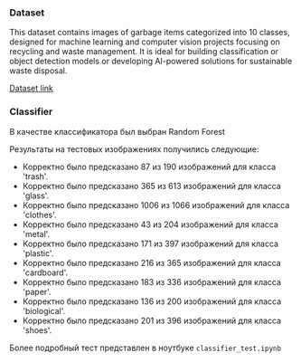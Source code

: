 ### Dataset

This dataset contains images of garbage items categorized into 10 classes, designed for machine learning and computer vision projects focusing on recycling and waste management. It is ideal for building classification or object detection models or developing AI-powered solutions for sustainable waste disposal.

[Dataset link](https://www.kaggle.com/datasets/sumn2u/garbage-classification-v2/data)

### Classifier

В качестве классификатора был выбран Random Forest

Результаты на тестовых изображениях получились следующие:

- Корректно было предсказано 87 из 190 изображений для класса 'trash'.
- Корректно было предсказано 365 из 613 изображений для класса 'glass'.
- Корректно было предсказано 1006 из 1066 изображений для класса 'clothes'.
- Корректно было предсказано 43 из 204 изображений для класса 'metal'.
- Корректно было предсказано 171 из 397 изображений для класса 'plastic'.
- Корректно было предсказано 216 из 365 изображений для класса 'cardboard'.
- Корректно было предсказано 183 из 336 изображений для класса 'paper'.
- Корректно было предсказано 136 из 200 изображений для класса 'biological'.
- Корректно было предсказано 201 из 396 изображений для класса 'shoes'.

Более подробный тест представлен в ноутбуке `classifier_test.ipynb`